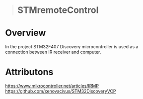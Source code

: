 ># STMremoteControl

# Overview
In the project STM32F407 Discovery microcontroller is used as a connection between IR receiver and computer.

# Attributons
https://www.mikrocontroller.net/articles/IRMP
https://github.com/xenovacivus/STM32DiscoveryVCP


